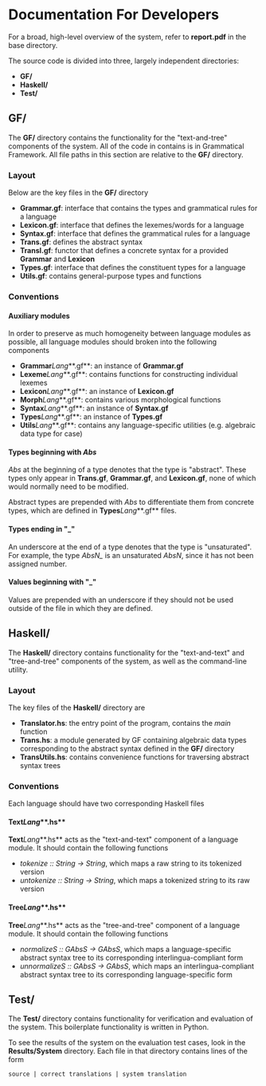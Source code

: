 # Documentation For Developers

For a broad, high-level overview of the system, refer to **report.pdf** in the
base directory.

The source code is divided into three, largely independent directories:

+ **GF/**
+ **Haskell/**
+ **Test/**

## **GF/**

The **GF/** directory contains the functionality for the "text-and-tree"
components of the system. All of the code in contains is in Grammatical
Framework. All file paths in this section are relative to the **GF/** directory.

### Layout

Below are the key files in the **GF/** directory

+ **Grammar.gf**: interface that contains the types and grammatical rules for a language
+ **Lexicon.gf**: interface that defines the lexemes/words for a language
+ **Syntax.gf**: interface that defines the grammatical rules for a language
+ **Trans.gf**: defines the abstract syntax
+ **TransI.gf**: functor that defines a concrete syntax for a provided **Grammar** and **Lexicon**
+ **Types.gf**: interface that defines the constituent types for a language
+ **Utils.gf**: contains general-purpose types and functions

### Conventions

#### Auxiliary modules

In order to preserve as much homogeneity between language modules as possible,
all language modules should broken into the following components

+ **Grammar***Lang***.gf**: an instance of **Grammar.gf**
+ **Lexeme***Lang***.gf**: contains functions for constructing individual lexemes
+ **Lexicon***Lang***.gf**: an instance of **Lexicon.gf**
+ **Morph***Lang***.gf**: contains various morphological functions
+ **Syntax***Lang***.gf**: an instance of **Syntax.gf**
+ **Types***Lang***.gf**: an instance of **Types.gf**
+ **Utils***Lang***.gf**: contains any language-specific utilities (e.g. algebraic data type for case)

#### Types beginning with *Abs*

*Abs* at the beginning of a type denotes that the type is "abstract". These 
types only appear in **Trans.gf**, **Grammar.gf**, and **Lexicon.gf**, none of
which would normally need to be modified.

Abstract types are prepended with *Abs* to differentiate them from concrete
types, which are defined in **Types***Lang***.gf** files.

#### Types ending in "\_"

An underscore at the end of a type denotes that the type is "unsaturated".
For example, the type *AbsN_* is an unsaturated *AbsN*, since it has not been
assigned number.

#### Values beginning with "\_"

Values are prepended with an underscore if they should not be used outside of
the file in which they are defined.


## **Haskell/**

The **Haskell/** directory contains functionality for the "text-and-text" and 
"tree-and-tree" components of the system, as well as the command-line utility.

### Layout

The key files of the **Haskell/** directory are

+ **Translator.hs**: the entry point of the program, contains the *main* function
+ **Trans.hs**: a module generated by GF containing algebraic data types 
                corresponding to the abstract syntax defined in the **GF/**
                directory
+ **TransUtils.hs**: contains convenience functions for traversing abstract
                     syntax trees

### Conventions

Each language should have two corresponding Haskell files

#### **Text***Lang***.hs**

**Text***Lang***.hs** acts as the "text-and-text" component of a language 
module. It should contain the following functions

+ *tokenize :: String -> String*, which maps a raw string to its tokenized version
+ *untokenize :: String -> String*, which maps a tokenized string to its raw version

#### **Tree***Lang***.hs**

**Tree***Lang***.hs** acts as the "tree-and-tree" component of a language 
module. It should contain the following functions

+ *normalizeS :: GAbsS -> GAbsS*, which maps a language-specific abstract syntax tree to its corresponding interlingua-compliant form
+ *unnormalizeS :: GAbsS -> GAbsS*, which maps an interlingua-compliant abstract syntax tree to its corresponding language-specific form


## **Test/**

The **Test/** directory contains functionality for verification and evaluation
of the system. This boilerplate functionality is written in Python.

To see the results of the system on the evaluation test cases, look in the 
**Results/System** directory. Each file in that directory contains lines of the
form

    source | correct translations | system translation

